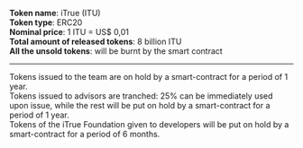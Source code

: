 **Token name**: iTrue (ITU)<br>
**Token type**: ERC20<br>
**Nominal price**: 1 ITU = US$ 0,01 <br>
**Total amount of released tokens**: 8 billion ITU<br>
**All the unsold tokens**: will be burnt by the smart contract<br>
***
Tokens issued to the team are on hold by a smart-contract for a period of 1 year. <br>
Tokens issued to advisors are tranched: 25% can be immediately used upon issue, while the rest will be put on hold by a smart-contract for a period of 1 year.<br>
Tokens of the iTrue Foundation given to developers will be put on hold by a smart-contract for a period of 6 months.
